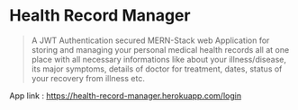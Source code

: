 # Health Record Manager

> A JWT Authentication secured MERN-Stack web Application for storing and managing your personal medical health records all at one place with all necessary informations like about your illness/disease, its major symptoms, details of doctor for treatment, dates, status of your recovery from illness etc.

App link : https://health-record-manager.herokuapp.com/login

